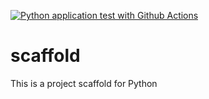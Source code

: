 [![Python application test with Github Actions](https://github.com/Yaribar/scaffold/actions/workflows/main.yml/badge.svg)](https://github.com/Yaribar/scaffold/actions/workflows/main.yml)

# scaffold
This is a project scaffold for Python
